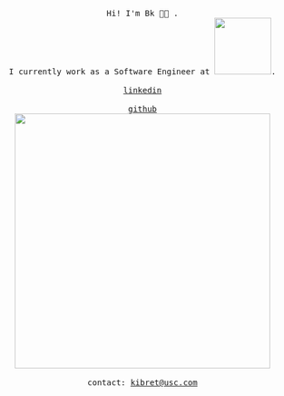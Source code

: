 <p align="center">
  </br>
  <samp>
   Hi! I'm Bk  👋🏾 .
    </br>
    I currently work as a Software Engineer at <a href="[https://jobs.netflix.com/](https://www.microsoft.com/en-us/)" target="_blank"><img src="https://upload.wikimedia.org/wikipedia/commons/9/96/Microsoft_logo_%282012%29.svg" width="100px;"></a>.
    <br/>
  </samp>
  </br>
  <a href="https://www.linkedin.com/in/bereketkibret/" target="_blank"><samp>linkedin</samp></a>
  </br>
  <br/>
  <a href="https://github.com/bereketk100" target="_blank"><samp>github</samp></a>
  </br>
  </div>
  <img src="https://www.peppysisay.com/img/man-laptop.png" width="450px">
  </br>
  </br>
  <samp>
      contact: <a href="mailto:kibret@usc,edu">kibret@usc.com</a>
  </samp>
</p>
